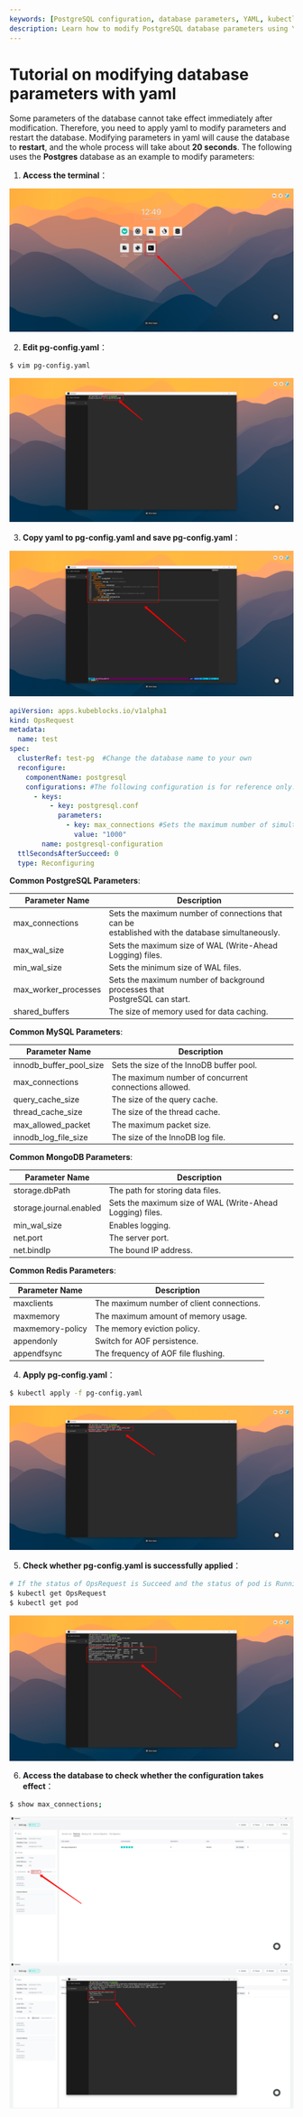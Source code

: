 ```yaml
---
keywords: [PostgreSQL configuration, database parameters, YAML, kubectl apply, OpsRequest]
description: Learn how to modify PostgreSQL database parameters using YAML and kubectl. Follow our step-by-step guide to ensure successful configuration changes.
---
```


# Tutorial on modifying database parameters with yaml

Some parameters of the database cannot take effect immediately after modification. Therefore, you need to apply yaml to
modify parameters and restart the database. Modifying parameters in yaml will cause the database to **restart**, and the
whole process will take about **20 seconds**. The following uses the **Postgres** database as an example to modify
parameters:

1. **Access the terminal**：

![config_1](./imgs/config_1.png)

2. **Edit pg-config.yaml**：

```bash
$ vim pg-config.yaml
```
![config_2](./imgs/config_2.png)

3. **Copy yaml to pg-config.yaml and save pg-config.yaml**：

![config_3](./imgs/config_3.png)
```yaml
apiVersion: apps.kubeblocks.io/v1alpha1
kind: OpsRequest
metadata:
  name: test
spec:
  clusterRef: test-pg  #Change the database name to your own
  reconfigure:
    componentName: postgresql
    configurations: #The following configuration is for reference only. You only need to keep the part to be modified and modify the corresponding parameter values
      - keys:
          - key: postgresql.conf
            parameters:
              - key: max_connections #Sets the maximum number of simultaneous connections that can be made to the database
                value: "1000"
        name: postgresql-configuration
  ttlSecondsAfterSucceed: 0
  type: Reconfiguring
```

**Common PostgreSQL Parameters**:

| Parameter Name       | Description                                                                                           |
|----------------------|-------------------------------------------------------------------------------------------------------|
| max_connections      | Sets the maximum number of connections that can be <br/>established with the database simultaneously. |
| max_wal_size         | Sets the maximum size of WAL (Write-Ahead Logging) files.                                             |
| min_wal_size         | Sets the minimum size of WAL files.                                                                   |
| max_worker_processes | Sets the maximum number of background processes that<br/> PostgreSQL can start.                       |
| shared_buffers       | The size of memory used for data caching.                                                             |

**Common MySQL Parameters**:

| Parameter Name          | Description                                           |
|-------------------------|-------------------------------------------------------|
| innodb_buffer_pool_size | Sets the size of the InnoDB buffer pool.              |
| max_connections         | The maximum number of concurrent connections allowed. |
| query_cache_size        | The size of the query cache.                          |
| thread_cache_size       | The size of the thread cache.                         |
| max_allowed_packet      | The maximum packet size.                              |
| innodb_log_file_size    | The size of the InnoDB log file.                      |

**Common MongoDB Parameters**:

| Parameter Name          | Description                                               |
|-------------------------|-----------------------------------------------------------|
| storage.dbPath          | The path for storing data files.                          |
| storage.journal.enabled | Sets the maximum size of WAL (Write-Ahead Logging) files. |
| min_wal_size            | Enables logging.                                          |
| net.port                | The server port.                                          |
| net.bindIp              | The bound IP address.                                     |

**Common Redis Parameters**:

| Parameter Name   | Description                               |
|------------------|-------------------------------------------|
| maxclients       | The maximum number of client connections. |
| maxmemory        | The maximum amount of memory usage.       |
| maxmemory-policy | The memory eviction policy.               |
| appendonly       | Switch for AOF persistence.               |
| appendfsync      | The frequency of AOF file flushing.       |

4. **Apply pg-config.yaml**：

```bash
$ kubectl apply -f pg-config.yaml
```
![config_4](./imgs/config_4.png)

5. **Check whether pg-config.yaml is successfully applied**：
```bash
# If the status of OpsRequest is Succeed and the status of pod is Running, the application is successfully configured
$ kubectl get OpsRequest
$ kubectl get pod
```
![config_5](./imgs/config_5.png)

6. **Access the database to check whether the configuration takes effect**：
```bash
$ show max_connections;
```
![config_6](./imgs/config_6.png)
![config_7](./imgs/config_7.png)

